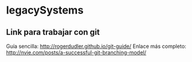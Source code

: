 # legacySystems

## Link para trabajar con git

Guía sencilla: http://rogerdudler.github.io/git-guide/
Enlace más completo: http://nvie.com/posts/a-successful-git-branching-model/